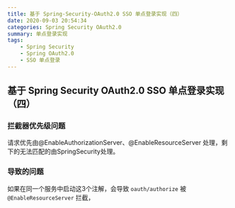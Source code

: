 ```yaml
---
title: 基于 Spring-Security-OAuth2.0 SSO 单点登录实现（四）
date: 2020-09-03 20:54:34
categories: Spring Security OAuth2.0
summary: 单点登录实现
tags:
    - Spring Security
    - Spring OAuth2.0
    - SSO 单点登录
---
```


## 基于 Spring Security OAuth2.0 SSO 单点登录实现（四）

### 拦截器优先级问题

请求优先由@EnableAuthorizationServer、@EnableResourceServer 处理，剩下的无法匹配的由SpringSecurity处理。

### 导致的问题

如果在同一个服务中启动这3个注解，会导致 `oauth/authorize` 被 `@EnableResourceServer` 拦截，
